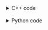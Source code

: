 <details><summary>C++ code</summary>

![](assets/20221113131917.png)

</details>

<br>

<details><summary>Python code</summary>

![](assets/20221113131936.png)

</details>

